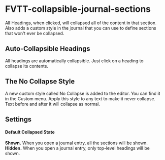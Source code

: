 # FVTT-collapsible-journal-sections
All Headings, when clicked, will collapsed all of the content in that section. Also adds a custom style in the journal that you can use to define sections that won't ever be collapsed.

## Auto-Collapsible Headings
All headings are automatically collapsible. Just click on a heading to collapse its contents.

## The No Collapse Style
A new custom style called No Collapse is added to the editor. You can find it in the Custom menu.
Apply this style to any text to make it never collapse.
Text before and after it will collapse as normal. 

## Settings
#### Default Collapsed State
**Shown.** When you open a journal entry, all the sections will be shown.  
**Hidden.** When you open a journal entry, only top-level headings will be shown.
